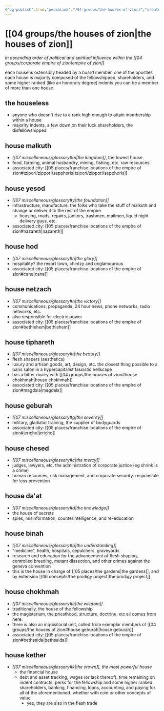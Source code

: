 ```yaml
---
{"dg-publish":true,"permalink":"/04-groups/the-houses-of-zion/","created":"2025-03-18T14:57:52.152-05:00","updated":"2025-04-29T15:15:05.116-05:00"}
---
```


# [[04 groups/the houses of zion\|the houses of zion]]
*in ascending order of political and spiritual influence within the [[04 groups/corporate empire of zion\|empire of zion]]*

each house is ostensibly headed by a board member, one of the apostles
each house is majority composed of the fellowshipped, shareholders, and some higher ranked (like an honorary degree) indents
you can be a member of more than one house
## the houseless
- anyone who doesn't rise to a rank high enough to attain membership within a house
- majority indents, a few down on their luck shareholders, the disfellowshipped 
## house malkuth
 - *[[07 miscellaneous/glossary#m\|the kingdom]]*, the lowest house
 - food, farming, animal husbandry, mining, fishing, etc. raw resources
 - associated city: [[05 places/franchise locations of the empire of zion#tzipori/zippori/sepphoris\|tzipori/zippori/sepphoris]]
## house yesod
 - *[[07 miscellaneous/glossary#y\|the foundation]]*
 - infrastructure, manufacture. the folks who take the stuff of malkuth and change or deliver it to the rest of the empire
	 - housing, roads, repairs, janitors, trashmen, mailmen, liquid night delivery guys, etc.
- associated city: [[05 places/franchise locations of the empire of zion#nazareth\|nazareth]]
## house hod
- *[[07 miscellaneous/glossary#h\|the glory]]*
- hospitality? the resort town, chintzy and unglamourous
- associated city: [[05 places/franchise locations of the empire of zion#cana\|cana]]
## house netzach
- *[[07 miscellaneous/glossary#n\|the victory]]*
- communications, propaganda, 24 hour news, phone networks, radio networks, etc.
- also responsible for electric power
- associated city: [[05 places/franchise locations of the empire of zion#bethlehem\|bethlehem]]
## house tiphareth
- *[[07 miscellaneous/glossary#t\|the beauty]]*
- flesh shapers (aesthetics)
- luxury and artisan goods, art, design, etc. the closest thing possible to a paris salon in a hypercapitalist fascistic hellscape
- has a bitter rivalry with [[04 groups/the houses of zion#house chokhmah\|house chokhmah]]
- associated city: [[05 places/franchise locations of the empire of zion#magdala\|magdala]]
## house geburah
- *[[07 miscellaneous/glossary#g\|the severity]]*
- military, gladiator training, the supplier of bodyguards
- associated city: [[05 places/franchise locations of the empire of zion#jericho\|jericho]]
## house chesed
- *[[07 miscellaneous/glossary#c\|the mercy]]*
- judges, lawyers, etc. the administration of corporate justice (eg shrink is a crime)
- human resources, risk management, and corporate security. responsible for loss prevention
## house da'at
- *[[07 miscellaneous/glossary#d\|the knowledge]]*
- the house of secrets
- spies, misinformation, counterintelligence, and re-education
## house binah
- *[[07 miscellaneous/glossary#b\|the understanding]]*
- "medicine", health, hospitals, sepulchers, graveyards
- research and education for the advancement of flesh shaping, controlled breeding, mutant dissection, and other crimes against the geneva convention
- this is the house in charge of [[05 places/the gardens\|the gardens]], and by extension [[06 concepts/the prodigy project\|the prodigy project]]
## house chokhmah
- *[[07 miscellaneous/glossary#c\|the wisdom]]*
- traditionally, the house of the fellowship
- the magisterium, the priesthood, structure, doctrine, etc all comes from here.
- there is also an inquisitorial unit, culled from exemplar members of [[04 groups/the houses of zion#house geburah\|house geburah]]
- associated city: [[05 places/franchise locations of the empire of zion#bethsaida\|bethsaida]]
## house kether
- *[[07 miscellaneous/glossary#k\|the crown]], the most powerful house*
	- the financial house
	- debt and asset tracking, wages (or lack thereof), time remaining on indent contracts, perks for the fellowship and some higher ranked shareholders, banking, financing, loans, accounting, and paying for all of the aforementioned. whether with coin or other concepts of value
		- yes, they are also in the flesh trade